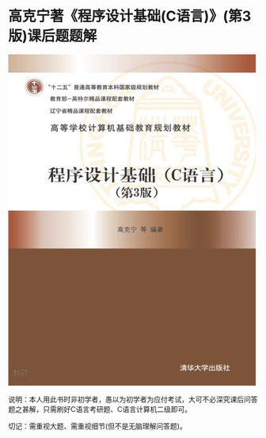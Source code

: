 # 高克宁著《程序设计基础(C语言)》(第3版)课后题题解

![在这里插入图片描述](/教材封面.jpg)


说明：本人用此书时非初学者，愚以为初学者为应付考试，大可不必深究课后问答题之甚解，只需刷好C语言考研题、C语言计算机二级即可。

切记：需重视大题、需重视细节(但不是无脑理解问答题)。
